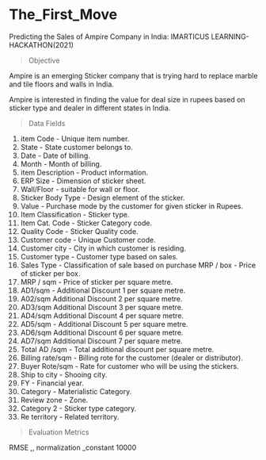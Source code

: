 # The_First_Move
Predicting the Sales of Ampire Company in India: IMARTICUS LEARNING- HACKATHON(2021)

> Objective

Ampire is an emerging Sticker company that is trying hard to replace marble  and tile floors and walls in India.

Ampire is interested in finding the value for deal size in rupees based on sticker  type and dealer in different states in India.


> Data Fields

1. item Code - Unique item number.
2. State - State customer belongs to.
3. Date - Date of billing.
4. Month - Month of billing.
5. item Description - Product information.
6. ERP Size - Dimension of sticker sheet.
7. Wall/Floor - suitable for wall or floor.
8. Sticker Body Type - Design element of the sticker.
9. Value - Purchase mode by the customer for given sticker in Rupees.
10. Item Classification - Sticker type.
11. Item Cat. Code - Sticker Category code.
12. Quality Code - Sticker Quality code.
13. Customer code - Unique Customer code.
14. Customer city - City in which customer is residing.
15. Customer type - Customer type based on sales.
16. Sales Type - Classification of sale based on purchase MRP / box - Price of sticker per box.
17. MRP / sqm - Price of sticker per square metre.
18. AD1/sqm - Additional Discount 1 per square metre.
19. A02/sqm Additional Discount 2 per square metre.
20. AD3/sqm Additional Discount 3 per square metre.
21. AD4/sqm Additional Discount 4 per square metre.
22. AD5/sqm - Additional Discount 5 per square metre.
23. AD6/sqm Additional Discount 6 per square metre.
24. AD7/sqm Additional Discount 7 per square metre.
25. Total AD /sqm - Total additional discount per square metre.
26. Billing rate/sqm - Billing rote for the customer (dealer or distributor).
27. Buyer Rote/sqm - Rate for customer who will be using the stickers.
28. Ship to city - Shooing city.
29. FY - Financial year.
30. Category - Materialistic Category.
31. Review zone - Zone.
32. Category 2 - Sticker type category.
33. Re territory - Related territory.


> Evaluation Metrics

RMSE ,,
normalization _constant 10000
